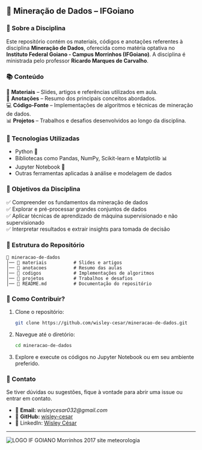 ## 💊 Mineração de Dados – IFGoiano

### 📌 Sobre a Disciplina
Este repositório contém os materiais, códigos e anotações referentes à disciplina **Mineração de Dados**, oferecida como matéria optativa no **Instituto Federal Goiano - Campus Morrinhos (IFGoiano)**. A disciplina é ministrada pelo professor **Ricardo Marques de Carvalho**.

### 📚 Conteúdo
📂 **Materiais** – Slides, artigos e referências utilizados em aula.  
📝 **Anotações** – Resumo dos principais conceitos abordados.  
💻 **Código-Fonte** – Implementações de algoritmos e técnicas de mineração de dados.  
📊 **Projetos** – Trabalhos e desafios desenvolvidos ao longo da disciplina.  

### 🚀 Tecnologias Utilizadas
- Python 🐍  
- Bibliotecas como Pandas, NumPy, Scikit-learn e Matplotlib 📊  
- Jupyter Notebook 📒  
- Outras ferramentas aplicadas à análise e modelagem de dados  

### 📎 Objetivos da Disciplina
✅ Compreender os fundamentos da mineração de dados  
✅ Explorar e pré-processar grandes conjuntos de dados  
✅ Aplicar técnicas de aprendizado de máquina supervisionado e não supervisionado  
✅ Interpretar resultados e extrair insights para tomada de decisão  

### 📂 Estrutura do Repositório
```plaintext
📂 mineracao-de-dados
│── 📁 materiais          # Slides e artigos
│── 📁 anotacoes          # Resumo das aulas
│── 📁 codigos            # Implementações de algoritmos
│── 📁 projetos           # Trabalhos e desafios
│── 📄 README.md          # Documentação do repositório
```

### 📌 Como Contribuir?
1. Clone o repositório:  
   ```bash
   git clone https://github.com/wisley-cesar/mineracao-de-dados.git
   ```
2. Navegue até o diretório:  
   ```bash
   cd mineracao-de-dados
   ```
3. Explore e execute os códigos no Jupyter Notebook ou em seu ambiente preferido.  

### 📢 Contato
Se tiver dúvidas ou sugestões, fique à vontade para abrir uma issue ou entrar em contato.  

- 📧 **Email:** _wisleycesar032@gmail.com_  
- 🔰 **GitHub:** [wisley-cesar](https://github.com/wisley-cesar)  
- 🔗 LinkedIn: [Wisley César](https://www.linkedin.com/in/wisley-césar)
---
![LOGO IF GOIANO Morrinhos 2017 site meteorologia](https://github.com/user-attachments/assets/26808da4-76ff-415d-b1d2-28ab90d8612a)


